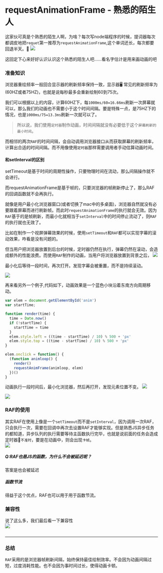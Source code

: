 # requestAnimationFrame - 熟悉的陌生人
这家伙可真是个熟悉的陌生人啊，为啥？每次写node端程序的时候，提词器每次都调皮地把`requet`第一推荐为`requestAnimationFrame`,这个单词还长，每次都要回退半天。🤣 
![](/blog_assets/raf_mistake.png)  

这回定下心来好好认识认识这个熟悉的陌生人吧......看名字估计是用来画动画的吧

### 准备知识
浏览器重绘频率一般回合显示器的刷新频率保持一致，显示器🖥 常见的刷新频率为(60HZ或者75HZ)，也就是说每秒最多会重新绘制60到75次。

我们可以根据以上的内容，计算60HZ下，每`1000ms/60=16.66ms`刷新一次屏幕就可以，那么我们的动画也不需要小于这个时间间隔。要是特殊一点，是75HZ下的情况，也是`1000ms/75=13.3ms`刷新一次就可以了。    

> 所以说，我们使用`定时器`制作动画，时间间隔就没有必要低于这个`屏幕刷新的最小时间`。

而相邻的两次`RAF`的时间间隔，会自动调用浏览器接口从而获取屏幕的刷新频率，计算出合适的时间间隔。而不用像使用`定时器`那样需要调用者手动估算动画时间。        

#### 和setInterval的区别   

setTimeout是基于时间的周期性操作，只要物理时间在流动，那么间隔操作就不会进行。  

而requestAnimationFrame是基于帧的，只要浏览器的帧刷新停止了，那么RAF的回调函数就不会再执行。       

就像是用户最小化浏览器窗口(或者切换了mac中的多桌面)，浏览器自然就没有必要跟着屏幕而进行刷新帧。而此时`requestAnimationFrame`的执行就会无效。因为`RAF`基于的是帧刷新，而最小化就相当于`setInterval`中的时间停止流动了，则`RAF`的执行就也无效了。     

比如在制作一个视屏弹幕效果的时候，使用`setTimeout`和`RAF`都可以实现字幕的滚动效果，咋看是没有问题的。     

但当用户把浏览器放置到后台的时候，定时器仍然在执行，弹幕仍然在滚动，会造成额外的性能浪费。而使用`RAF`制作的动画，当用户将浏览器放置到背景之后，
![](/blog_assets/background_RAF.png)  

最小化后等待一段时间，再次打开。发现字幕会被重置，而不是持续滚动。

![](/blog_assets/background_RAF2.png)

再来看另外一个例子,代码如下，动画效果是一个蓝色小块沿着东南方向周期移动。
```js
var elem = document.getElementById('anim')
var startTime;

function render(time) {
  time = Date.now()
  if (!startTime) {
    startTime = time
  }
  elem.style.left = ((time - startTime) / 10) % 500 + 'px'
  elem.style.top = ((time - startTime) / 10) % 500 + 'px'
}

elem.onclick = function() {
  (function animloop() {
    render()
    requestAnimFrame(animloop, elem)
  })()
}
```  

动画执行一段时间后，最小化浏览器，然后再打开，发现元素位置不变。
![](/blog_assets/block_RAF.png)

![](/BLOG_ASSETS/block_RAF2.png) 


### RAF的使用
其实RAF在使用上像是一个`setTimeout`而不是`setInterval`，因为调用一次RAF，只会执行一次，需要在回调中再次去设置RAF才能够实现。但是熟悉JS异步任务的都知道，异步队列的执行需要等待主函数执行完毕，也就是说前面的任务会造成定时器`不准时`，要是在动画中，则会出现`卡帧`。     
![](/blog_assets/setTimeout_delay.png)   


##### Q:RAF也是JS的函数，为什么不会被延迟呢？   
答案是也会被延迟

##### 函数节流
得益于这个优点，RAF也可以用于用于函数节流。  


### 兼容性
说了这么多，我们最后看一下兼容性   
![](/blog_assets/RAF_campatibility.png)    

```js

```  

___
### 总结 
`RAF`采用的是浏览器帧刷新间隔，始终保持最佳绘制效率。不会因为动画间隔过短，过度消耗性能。也不会因为事时间过长，使得动画卡顿。 

